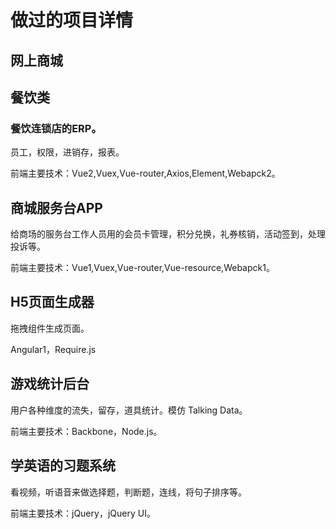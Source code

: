 # 做过的项目详情
## 网上商城
## 餐饮类
### 餐饮连锁店的ERP。
员工，权限，进销存，报表。

前端主要技术：Vue2,Vuex,Vue-router,Axios,Element,Webapck2。


## 商城服务台APP
给商场的服务台工作人员用的会员卡管理，积分兑换，礼券核销，活动签到，处理投诉等。

前端主要技术：Vue1,Vuex,Vue-router,Vue-resource,Webapck1。

## H5页面生成器
拖拽组件生成页面。

Angular1，Require.js

## 游戏统计后台
用户各种维度的流失，留存，道具统计。模仿 Talking Data。

前端主要技术：Backbone，Node.js。

## 学英语的习题系统
看视频，听语音来做选择题，判断题，连线，将句子排序等。

前端主要技术：jQuery，jQuery UI。

